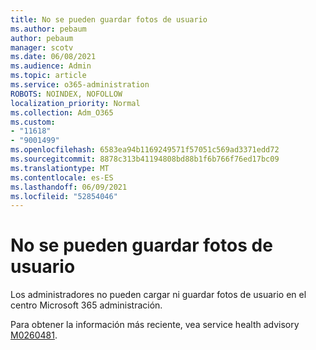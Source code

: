 ```yaml
---
title: No se pueden guardar fotos de usuario
ms.author: pebaum
author: pebaum
manager: scotv
ms.date: 06/08/2021
ms.audience: Admin
ms.topic: article
ms.service: o365-administration
ROBOTS: NOINDEX, NOFOLLOW
localization_priority: Normal
ms.collection: Adm_O365
ms.custom:
- "11618"
- "9001499"
ms.openlocfilehash: 6583ea94b1169249571f57051c569ad3371edd72
ms.sourcegitcommit: 8878c313b41194808bd88b1f6b766f76ed17bc09
ms.translationtype: MT
ms.contentlocale: es-ES
ms.lasthandoff: 06/09/2021
ms.locfileid: "52854046"
---
```

# <a name="unable-to-save-user-photos"></a>No se pueden guardar fotos de usuario

Los administradores no pueden cargar ni guardar fotos de usuario en el centro Microsoft 365 administración.

Para obtener la información más reciente, vea service health advisory [M0260481](https://admin.microsoft.com/Adminportal/Home?source=applauncher#/servicehealth/advisories/:/alerts/MO260481).
